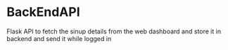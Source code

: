 # BackEndAPI
Flask API to fetch the sinup details from the web dashboard and store it in backend and send it while logged in

